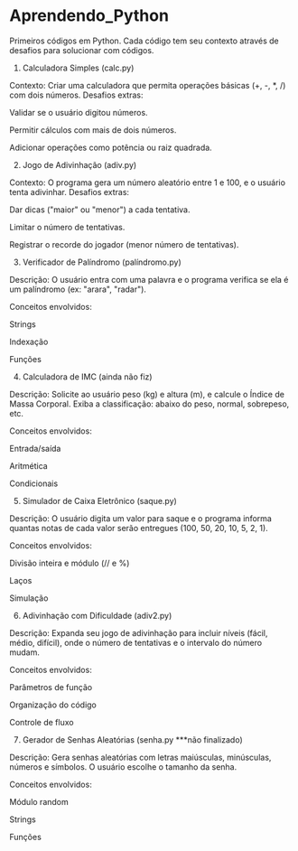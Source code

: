 # Aprendendo_Python
Primeiros códigos em Python. Cada código tem seu contexto através de desafios para solucionar com códigos.

1. Calculadora Simples (calc.py)

Contexto: Criar uma calculadora que permita operações básicas (+, -, *, /) com dois números.
Desafios extras:

Validar se o usuário digitou números.

Permitir cálculos com mais de dois números.

Adicionar operações como potência ou raiz quadrada.

2. Jogo de Adivinhação (adiv.py)

Contexto: O programa gera um número aleatório entre 1 e 100, e o usuário tenta adivinhar.
Desafios extras:

Dar dicas ("maior" ou "menor") a cada tentativa.

Limitar o número de tentativas.

Registrar o recorde do jogador (menor número de tentativas).

3. Verificador de Palíndromo (palíndromo.py)

Descrição: O usuário entra com uma palavra e o programa verifica se ela é um palíndromo (ex: "arara", "radar").

Conceitos envolvidos:

Strings

Indexação

Funções

4. Calculadora de IMC (ainda não fiz)

Descrição: Solicite ao usuário peso (kg) e altura (m), e calcule o Índice de Massa Corporal. Exiba a classificação: abaixo do peso, normal, sobrepeso, etc.

Conceitos envolvidos:

Entrada/saída

Aritmética

Condicionais

5. Simulador de Caixa Eletrônico (saque.py)

Descrição: O usuário digita um valor para saque e o programa informa quantas notas de cada valor serão entregues (100, 50, 20, 10, 5, 2, 1).

Conceitos envolvidos:

Divisão inteira e módulo (// e %)

Laços

Simulação

6. Adivinhação com Dificuldade (adiv2.py)

Descrição: Expanda seu jogo de adivinhação para incluir níveis (fácil, médio, difícil), onde o número de tentativas e o intervalo do número mudam.

Conceitos envolvidos:

Parâmetros de função

Organização do código

Controle de fluxo

7. Gerador de Senhas Aleatórias (senha.py ***não finalizado)

Descrição: Gera senhas aleatórias com letras maiúsculas, minúsculas, números e símbolos. O usuário escolhe o tamanho da senha.

Conceitos envolvidos:

Módulo random

Strings

Funções
 